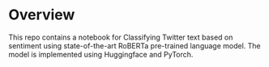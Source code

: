 # Overview
This repo contains a notebook for Classifying Twitter text based on sentiment using state-of-the-art RoBERTa pre-trained language model. The model is implemented using Huggingface and PyTorch.
